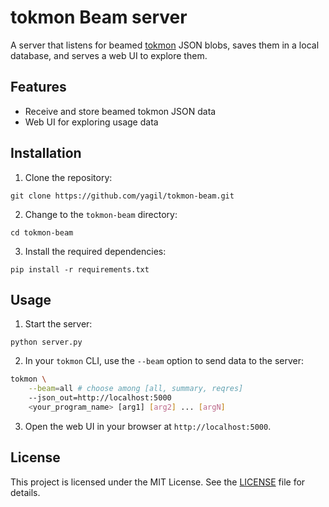 # tokmon Beam server

A server that listens for beamed [tokmon](https://github.com/yagil/tokmon) JSON blobs, saves them in a local database, and serves a web UI to explore them.

## Features

- Receive and store beamed tokmon JSON data
- Web UI for exploring usage data

## Installation

1. Clone the repository:
```
git clone https://github.com/yagil/tokmon-beam.git
```

2. Change to the `tokmon-beam` directory:
```
cd tokmon-beam
```

3. Install the required dependencies:
```
pip install -r requirements.txt
```

## Usage

1. Start the server:

```
python server.py
```

2. In your `tokmon` CLI, use the `--beam` option to send data to the server:

```bash
tokmon \
    --beam=all # choose among [all, summary, reqres]
    --json_out=http://localhost:5000
    <your_program_name> [arg1] [arg2] ... [argN]
```

3. Open the web UI in your browser at `http://localhost:5000`.

## License

This project is licensed under the MIT License. See the [LICENSE](LICENSE) file for details.

